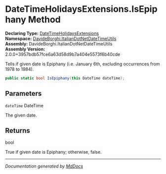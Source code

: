 ﻿<!--  
  <auto-generated>   
    The contents of this file were generated by a tool.  
    Changes to this file may be list if the file is regenerated  
  </auto-generated>   
-->

# DateTimeHolidaysExtensions.IsEpiphany Method

**Declaring Type:** [DateTimeHolidaysExtensions](../index.md)  
**Namespace:** [DavideBorghi.ItalianDotNetDateTimeUtils](../../index.md)  
**Assembly:** DavideBorghi.ItalianDotNetDateTimeUtils  
**Assembly Version:** 2.0.0+3957bdb57fce6a63d58d9b7a404e5573f6b40cde

Tells if given date is Epiphany (i.e. January 6th, excluding occurrences from 1978 to 1984).

```csharp
public static bool IsEpiphany(this DateTime dateTime);
```

## Parameters

`dateTime`  DateTime

The given date.

## Returns

bool

True if given date is Epiphany; otherwise, false.

___

*Documentation generated by [MdDocs](https://github.com/ap0llo/mddocs)*
